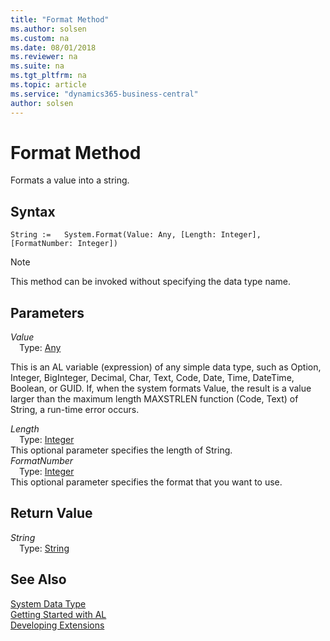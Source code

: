 ```yaml
---
title: "Format Method"
ms.author: solsen
ms.custom: na
ms.date: 08/01/2018
ms.reviewer: na
ms.suite: na
ms.tgt_pltfrm: na
ms.topic: article
ms.service: "dynamics365-business-central"
author: solsen
---
```

[//]: # (START>DO_NOT_EDIT)
[//]: # (IMPORTANT:Do not edit any of the content between here and the END>DO_NOT_EDIT.)
[//]: # (Any modifications should be made in the .resx files in the ModernDev repo.)
# Format Method
Formats a value into a string.

## Syntax
```
String :=   System.Format(Value: Any, [Length: Integer], [FormatNumber: Integer])
```
> [!NOTE]  
> This method can be invoked without specifying the data type name.  
## Parameters
*Value*  
&emsp;Type: [Any](any-data-type.md)  

This is an AL variable (expression) of any simple data type, such as Option, Integer, BigInteger, Decimal, Char, Text, Code, Date, Time, DateTime, Boolean, or GUID.
If, when the system formats Value, the result is a value larger than the maximum length MAXSTRLEN function (Code, Text) of String, a run-time error occurs.
            
*Length*  
&emsp;Type: [Integer](integer-data-type.md)  
This optional parameter specifies the length of String.  
*FormatNumber*  
&emsp;Type: [Integer](integer-data-type.md)  
This optional parameter specifies the format that you want to use.  


## Return Value
*String*  
&emsp;Type: [String](string-data-type.md)  
  


[//]: # (IMPORTANT: END>DO_NOT_EDIT)
## See Also
[System Data Type](system-data-type.md)  
[Getting Started with AL](../devenv-get-started.md)  
[Developing Extensions](../devenv-dev-overview.md)